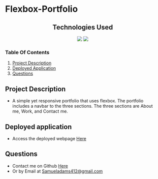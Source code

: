 # Flexbox-Portfolio
<h2 align="center">Technologies Used</h1>
<p align="center">
    <img src="https://img.shields.io/badge/HTML-orange" />
    <img src="https://img.shields.io/badge/CSS-blue" />
</p>

### Table Of Contents
1. [Project Description](#project-description)
2. [Deployed Application](#deployed-application)
3. [Questions](#questions)

## Project Description

- A simple yet responsive portfolio that uses flexbox. The portfolio includes a navbar to the three sections. The three sections are About me, Work, and Contact me.

## Deployed application

- Access the deployed webpage [Here](https://samadams412.github.io/flexbox-portfolio/)

## Questions

- Contact me on Github [Here](https://github.com/samadams412/flexbox-portfolio/issues)
- Or by Email at Samueladams412@gmail.com
